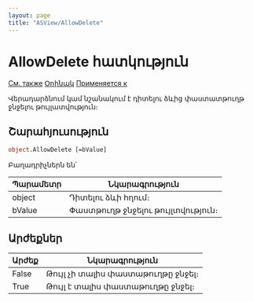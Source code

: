 ```yaml
---
layout: page
title: "ASView/AllowDelete"
---
```



#  AllowDelete հատկություն

[См. также](../Asview.md) [Օրինակ](../../Examples/E_AsView.html) [Применяется к](../Asview.md)

Վերադարձնում կամ նշանակում է դիտելու ձևից փաստատթուղթ ջնջելու թույլատվություն։

## Շարահյուսություն

``` vb
object.AllowDelete [=bValue]  
```

Բաղադրիչներն են՝


| Պարամետր | Նկարագրություն |
|--|--|
| object | Դիտելու ձևի հղում։|
| bValue | Փաստթուղթ ջնջելու թույլտվություն։  |

## Արժեքներ


| Արժեք | Նկարագրություն |
|--|--|
| False | Թույլ չի տալիս փաստաթուղթը ջնջել։ |
| True |  Թույլ է տալիս փաստաթուղթը ջնջել։ |

